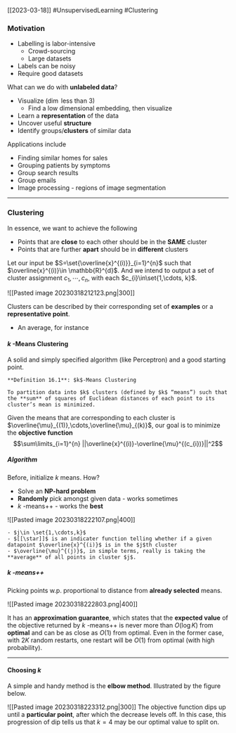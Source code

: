 [[2023-03-18]] #UnsupervisedLearning #Clustering

### Motivation
- Labelling is labor-intensive
	- Crowd-sourcing
	- Large datasets
- Labels can be noisy
- Require good datasets

What can we do with **unlabeled data**?
- Visualize ($\dim$ less than 3)
	- Find a low dimensional embedding, then visualize
- Learn a **representation** of the data
- Uncover useful **structure**
- Identify groups/**clusters** of similar data

Applications include
- Finding similar homes for sales
- Grouping patients by symptoms
- Group search results
- Group emails
- Image processing - regions of image segmentation

---

### Clustering
In essence, we want to achieve the following
- Points that are **close** to each other should be in the **SAME** cluster
- Points that are further **apart** should be in **different** clusters

Let our input be $S=\set{\overline{x}^{(i)}}_{i=1}^{n}$ such that $\overline{x}^{(i)}\in \mathbb{R}^{d}$. And we intend to output a set of cluster assignment $c_{1}, \cdots, c_{n}$, with each $c_{i}\in\set{1,\cdots, k}$.

![[Pasted image 20230318212123.png|300]]

Clusters can be described by their corresponding set of **examples** or a **representative point**.
- An average, for instance

#### $k$ -Means Clustering
A solid and simply specified algorithm (like Perceptron) and a good starting point.

```ad-important
**Definition 16.1**: $k$-Means Clustering

To partition data into $k$ clusters (defined by $k$ “means”) such that the **sum** of squares of Euclidean distances of each point to its cluster’s mean is minimized.
```

Given the means that are corresponding to each cluster is $\overline{\mu}_{(1)},\cdots,\overline{\mu}_{(k)}$, our goal is to minimize the **objective function**
$$\sum\limits_{i=1}^{n} ||\overline{x}^{(i)}-\overline{\mu}^{(c_{i})}||^2$$

##### Algorithm

Before, initialize $k$ means. How?
- Solve an **NP-hard problem**
- **Randomly** pick amongst given data - works sometimes
- $k$ -means++ - works the **best**

![[Pasted image 20230318222107.png|400]]

```ad-note
- $j\in \set{1,\cdots,k}$
- $[[\star]]$ is an indicater function telling whether if a given datapoint $\overline{x}^{(i)}$ is in the $j$th cluster
- $\overline{\mu}^{(j)}$, in simple terms, really is taking the **average** of all points in cluster $j$.
```

##### $k$ -means++
Picking points w.p. proportional to distance from **already selected** means.

![[Pasted image 20230318222803.png|400]]

It has an **approximation guarantee**, which states that the **expected value** of the objective returned by $k$ -means++ is never more than $O (\log K)$ from **optimal** and can be as close as $O (1)$ from optimal. Even in the former case, with $2K$ random restarts, one restart will be $O (1)$ from optimal (with high probability).

---

#### Choosing $k$
A simple and handy method is the **elbow method**. Illustrated by the figure below.

![[Pasted image 20230318223312.png|300]]
The objective function dips up until a **particular point**, after which the decrease levels off. In this case, this progression of dip tells us that $k=4$ may be our optimal value to split on.
